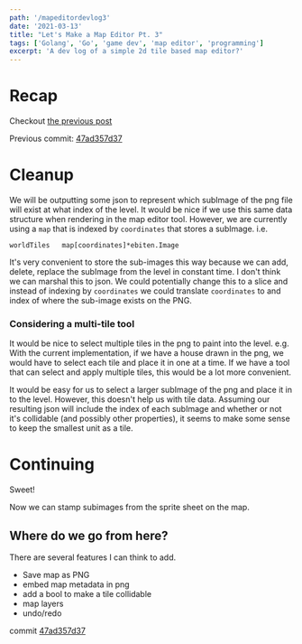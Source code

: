 ```yaml
---
path: '/mapeditordevlog3'
date: '2021-03-13'
title: "Let's Make a Map Editor Pt. 3"
tags: ['Golang', 'Go', 'game dev', 'map editor', 'programming']
excerpt: 'A dev log of a simple 2d tile based map editor?'
---
```


# Recap
Checkout [the previous post](../MakeAMapPt2/)

Previous commit: [47ad357d37](https://github.com/dfirebaugh/bananamap/tree/47ad357d37138b8ac353509897ef765c2293e27e)

# Cleanup
We will be outputting some json to represent which subImage of the png file will exist at what index of the level.  It would be nice if we use this same data structure when rendering in the map editor tool.
However, we are currently using a `map` that is indexed by `coordinates` that stores a subImage.
i.e.
```golang
worldTiles   map[coordinates]*ebiten.Image
```
It's very convenient to store the sub-images this way because we can add, delete, replace the subImage from the level in constant time.
I don't think we can marshal this to json.  We could potentially change this to a slice and instead of indexing by `coordinates` we could translate `coordinates` to and index of where the sub-image exists on the PNG.


### Considering a multi-tile tool
It would be nice to select multiple tiles in the png to paint into the level. 
e.g. With the current implementation, if we have a house drawn in the png, we would have to select each tile and place it in one at a time.  If we have a tool that can select and apply multiple tiles, this would be a lot more convenient.

It would be easy for us to select a larger subImage of the png and place it in to the level.  However, this doesn't help us with tile data.  Assuming our resulting json will include the index of each subImage and whether or not it's collidable (and possibly other properties), it seems to make some sense to keep the smallest unit as a tile.

# Continuing
Sweet!

Now we can stamp subimages from the sprite sheet on the map.

## Where do we go from here?
There are several features I can think to add.

* Save map as PNG
* embed map metadata in png
* add a bool to make a tile collidable
* map layers
* undo/redo

commit [47ad357d37](https://github.com/dfirebaugh/bananamap/tree/47ad357d37138b8ac353509897ef765c2293e27e)
